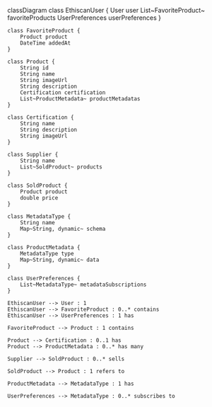 classDiagram
    class EthiscanUser {
        User user
        List~FavoriteProduct~ favoriteProducts
        UserPreferences userPreferences
    }

    class FavoriteProduct {
        Product product
        DateTime addedAt
    }

    class Product {
        String id
        String name
        String imageUrl
        String description
        Certification certification
        List~ProductMetadata~ productMetadatas
    }

    class Certification {
        String name
        String description
        String imageUrl
    }

    class Supplier {
        String name
        List~SoldProduct~ products
    }

    class SoldProduct {
        Product product
        double price
    }

    class MetadataType {
        String name
        Map~String, dynamic~ schema
    }

    class ProductMetadata {
        MetadataType type
        Map~String, dynamic~ data
    }

    class UserPreferences {
        List~MetadataType~ metadataSubscriptions
    }

    EthiscanUser --> User : 1
    EthiscanUser --> FavoriteProduct : 0..* contains
    EthiscanUser --> UserPreferences : 1 has

    FavoriteProduct --> Product : 1 contains

    Product --> Certification : 0..1 has
    Product --> ProductMetadata : 0..* has many

    Supplier --> SoldProduct : 0..* sells

    SoldProduct --> Product : 1 refers to

    ProductMetadata --> MetadataType : 1 has

    UserPreferences --> MetadataType : 0..* subscribes to
